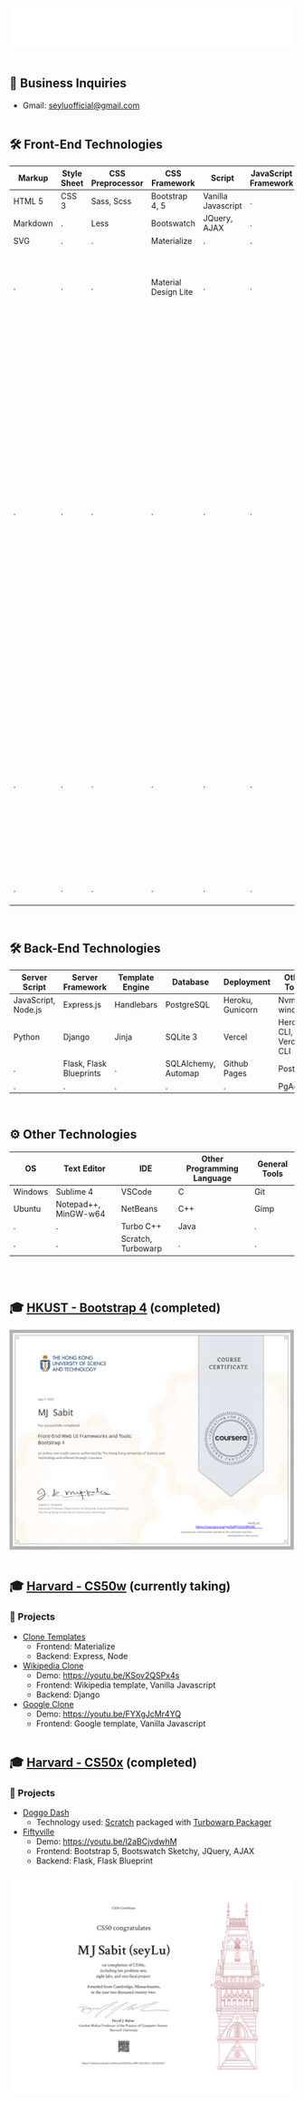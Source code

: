 <!---
seyLu/seyLu is a ✨ special ✨ repository because its `README.md` (this file) appears on your GitHub profile.
You can click the Preview link to take a look at your changes.
--->

<div align="center">
    <img src="svg/seyLu-name.svg" alt="seyLu-name">
</div>
<br>

## 📧 Business Inquiries
- Gmail: seyluofficial@gmail.com 
<br><br>

## 🛠 Front-End Technologies
|Markup   |Style Sheet |CSS Preprocessor |CSS Framework        |Script             |JavaScript Framework |Other Tools              |
|---------|------------|-----------------|---------------------|-------------------|---------------------|-------------------------|
|HTML 5   |CSS 3       |Sass, Scss       |Bootstrap 4, 5       |Vanilla Javascript |.                    |Emmet                    |
|Markdown |.           |Less             |Bootswatch           |JQuery, AJAX       |.                    |Onchange, Node-sass      |
|SVG      |.           |.                |Materialize          |.                  |.                    |Parallelshell            |
|.        |.           |.                |Material Design Lite |.                  |.                    |Rimraf, Copyfiles, Imagemin-cli, Usemin-cli, Cssmin, Uglifyjs, Htmlmin |
|.        |.           |.                |.                    |.                  |.                    |Grunt-cli, Grunt, Grunt-sass, Time-grunt, Jit-grunt, Grunt-contrib-watch, Grunt-browser-sync, Grunt-contrib-copy, Grunt-contrib-clean, Grunt-contrib-imagemin, Grunt-contrib-concat, Grunt-contrib-cssmin, Grunt-contrib-htmlmin, Grunt-contrib-uglify, Grunt-filerev, Grunt-usemin |
|.        |.           |.                |.                    |.                  |.                    |Gulp-cli, Gulp, Gulp-sass, Browser-sync, Del, Gulp-imagemin, Gulp-uglify, Gulp-usemin, Gulp-rev, Gulp-clean-css, Gulp-flatmap, Gulp-htmlmin |
|.        |.           |.                |.                    |.                  |.                    |Http-server, Lite-server |

<br>

## 🛠 Back-End Technologies
|Server Script       |Server Framework        |Template Engine |Database            |Deployment       |Other Tools            |
|--------------------|------------------------|----------------|--------------------|-----------------|-----------------------|
|JavaScript, Node.js |Express.js              |Handlebars      |PostgreSQL          |Heroku, Gunicorn |Nvm-windows            |
|Python              |Django                  |Jinja           |SQLite 3            |Vercel           |Heroku CLI, Vercel CLI |
|.                   |Flask, Flask Blueprints |.               |SQLAlchemy, Automap |Github Pages     |Postman                |
|.                   |.                       |.               |.                   |.                |PgAdmin                |

<br>

## ⚙️ Other Technologies
|OS      |Text Editor          |IDE                   |Other Programming Language |General Tools |
|--------|---------------------|----------------------|---------------------------|--------------|
|Windows |Sublime 4            |VSCode                |C                          |Git           |
|Ubuntu  |Notepad++, MinGW-w64 |NetBeans              |C++                        |Gimp          |
|.       |.                    |Turbo C++             |Java                       |.             |
|.       |.                    |Scratch, Turbowarp    |.                          |.             |

<br><br>

## 🎓 [HKUST - Bootstrap 4](https://www.coursera.org/learn/bootstrap-4) (completed)

[![Bootstrap 4 Certificate](./certificates/Bootstrap4%20Certificate.svg)](https://www.coursera.org/account/accomplishments/verify/MLS52X3RV24C)
<br><br>

## 🎓 [Harvard - CS50w](https://cs50.harvard.edu/web/2020/) (currently taking)

### 🚀 Projects

- [Clone Templates](https://clone-template-seylu.vercel.app) 
    - Frontend: Materialize
    - Backend: Express, Node
- [Wikipedia Clone](https://wikipedia-clone-seylu.herokuapp.com/)
    - Demo: https://youtu.be/KSov2QSPx4s
    - Frontend: Wikipedia template, Vanilla Javascript
    - Backend: Django
- [Google Clone](https://google-clone-seylu.vercel.app/)
    - Demo: https://youtu.be/FYXgJcMr4YQ
    - Frontend: Google template, Vanilla Javascript
<br><br>

## 🎓 [Harvard - CS50x](https://cs50.harvard.edu/x/2022/) (completed)

### 🚀 Projects

- [Doggo Dash](https://seylu.github.io/doggo-dash/) 
    - Technology used: [Scratch](https://scratch.mit.edu/) packaged with [Turbowarp Packager](https://packager.turbowarp.org/)
- [Fiftyville](https://fiftyville.herokuapp.com/)
    - Demo: https://youtu.be/l2aBCjvdwhM
    - Frontend: Bootstrap 5, Bootswatch Sketchy, JQuery, AJAX
    - Backend: Flask, Flask Blueprint

[![CS50x Certificate](./certificates/CS50x%20Certificate.svg)](https://certificates.cs50.io/f18555fa-40f9-42fd-9fe2-11a878c3cbf7.pdf?size=letter)